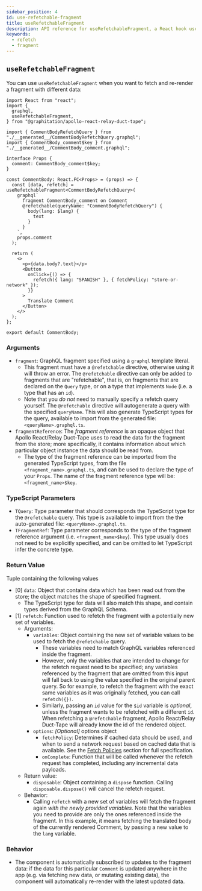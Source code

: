 ```yaml
---
sidebar_position: 4
id: use-refetchable-fragment
title: useRefetchableFragment
description: API reference for useRefetchableFragment, a React hook used to refetch fragment data
keywords:
  - refetch
  - fragment
---
```


## `useRefetchableFragment`

You can use `useRefetchableFragment` when you want to fetch and re-render a fragment with different data:

```tsx
import React from "react";
import {
  graphql,
  useRefetchableFragment,
} from "@graphitation/apollo-react-relay-duct-tape";

import { CommentBodyRefetchQuery } from "./__generated__/CommentBodyRefetchQuery.graphql";
import { CommentBody_comment$key } from "./__generated__/CommentBody_comment.graphql";

interface Props {
  comment: CommentBody_comment$key;
}

const CommentBody: React.FC<Props> = (props) => {
  const [data, refetch] = useRefetchableFragment<CommentBodyRefetchQuery>(
    graphql`
      fragment CommentBody_comment on Comment
      @refetchable(queryName: "CommentBodyRefetchQuery") {
        body(lang: $lang) {
          text
        }
      }
    `,
    props.comment
  );

  return (
    <>
      <p>{data.body?.text}</p>
      <Button
        onClick={() => {
          refetch({ lang: "SPANISH" }, { fetchPolicy: "store-or-network" });
        }}
      >
        Translate Comment
      </Button>
    </>
  );
};

export default CommentBody;
```

### Arguments

- `fragment`: GraphQL fragment specified using a `graphql` template literal.
  - This fragment must have a `@refetchable` directive, otherwise using it will throw an error. The `@refetchable` directive can only be added to fragments that are "refetchable", that is, on fragments that are declared on the `Query` type, or on a type that implements `Node` (i.e. a type that has an `id`).
  - Note that you _do not_ need to manually specify a refetch query yourself. The `@refetchable` directive will autogenerate a query with the specified `queryName`. This will also generate TypeScript types for the query, available to import from the generated file: `<queryName>.graphql.ts`.
- `fragmentReference`: The _fragment reference_ is an opaque object that Apollo React/Relay Duct-Tape uses to read the data for the fragment from the store; more specifically, it contains information about which particular object instance the data should be read from.
  - The type of the fragment reference can be imported from the generated TypeScript types, from the file `<fragment_name>.graphql.ts`, and can be used to declare the type of your `Props`. The name of the fragment reference type will be: `<fragment_name>$key`.

### TypeScript Parameters

- `TQuery`: Type parameter that should corresponds the TypeScript type for the `@refetchable` query. This type is available to import from the the auto-generated file: `<queryName>.graphql.ts`.
- `TFragmentRef`: Type parameter corresponds to the type of the fragment reference argument (i.e. `<fragment_name>$key`). This type usually does not need to be explicitly specified, and can be omitted to let TypeScript infer the concrete type.

### Return Value

Tuple containing the following values

- [0] `data`: Object that contains data which has been read out from the store; the object matches the shape of specified fragment.
  - The TypeScript type for data will also match this shape, and contain types derived from the GraphQL Schema.
- [1] `refetch`: Function used to refetch the fragment with a potentially new set of variables.
  - Arguments:
    - `variables`: Object containing the new set of variable values to be used to fetch the `@refetchable` query.
      - These variables need to match GraphQL variables referenced inside the fragment.
      - However, only the variables that are intended to change for the refetch request need to be specified; any variables referenced by the fragment that are omitted from this input will fall back to using the value specified in the original parent query. So for example, to refetch the fragment with the exact same variables as it was originally fetched, you can call `refetch({})`.
      - Similarly, passing an `id` value for the `$id` variable is _*optional*_, unless the fragment wants to be refetched with a different `id`. When refetching a `@refetchable` fragment, Apollo React/Relay Duct-Tape will already know the id of the rendered object.
    - `options`: _*[Optional]*_ options object
      - `fetchPolicy`: Determines if cached data should be used, and when to send a network request based on cached data that is available. See the [Fetch Policies](../../guided-tour/reusing-cached-data/fetch-policies/) section for full specification.
      - `onComplete`: Function that will be called whenever the refetch request has completed, including any incremental data payloads.
  - Return value:
    - `disposable`: Object containing a `dispose` function. Calling `disposable.dispose()` will cancel the refetch request.
  - Behavior:
    - Calling `refetch` with a new set of variables will fetch the fragment again _with the newly provided variables_. Note that the variables you need to provide are only the ones referenced inside the fragment. In this example, it means fetching the translated body of the currently rendered Comment, by passing a new value to the `lang` variable.

### Behavior

- The component is automatically subscribed to updates to the fragment data: if the data for this particular `Comment` is updated anywhere in the app (e.g. via fetching new data, or mutating existing data), the component will automatically re-render with the latest updated data.
